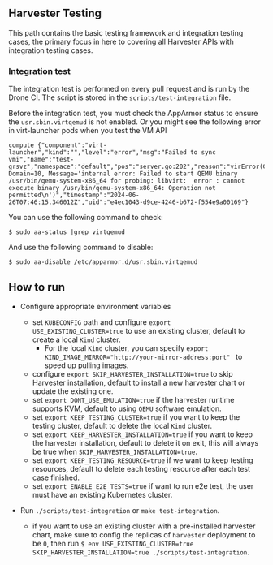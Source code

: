 ## Harvester Testing

This path contains the basic testing framework and integration testing cases, the primary focus in here to covering all Harvester APIs with integration testing cases.

### Integration test
The integration test is performed on every pull request and is run by the Drone CI. The script is stored in the `scripts/test-integration` file.

Before the integration test, you must check the AppArmor status to ensure the `usr.sbin.virtqemud` is not enabled.
Or you might see the following error in virt-launcher pods when you test the VM API

```
compute {"component":"virt-launcher","kind":"","level":"error","msg":"Failed to sync vmi","name":"test-grsvz","namespace":"default","pos":"server.go:202","reason":"virError(Code=1, Domain=10, Message='internal error: Failed to start QEMU binary /usr/bin/qemu-system-x86_64 for probing: libvirt:  error : cannot execute binary /usr/bin/qemu-system-x86_64: Operation not permitted\n')","timestamp":"2024-06-26T07:46:15.346012Z","uid":"e4ec1043-d9ce-4246-b672-f554e9a00169"}
```

You can use the following command to check:
```
$ sudo aa-status |grep virtqemud
```

And use the following command to disable:
```
$ sudo aa-disable /etc/apparmor.d/usr.sbin.virtqemud
```

## How to run
  * Configure appropriate environment variables
    - set `KUBECONFIG` path and configure `export USE_EXISTING_CLUSTER=true` to use an existing cluster, default to create a local `Kind` cluster.
        - For the local `Kind` cluster, you can specify `export KIND_IMAGE_MIRROR="http://your-mirror-address:port" ` to speed up pulling images.
    - configure `export SKIP_HARVESTER_INSTALLATION=true` to skip Harvester installation, default to install a new harvester chart or update the existing one.
    - set `export DONT_USE_EMULATION=true` if the harvester runtime supports KVM, default to using `QEMU` software emulation.
    - set `export KEEP_TESTING_CLUSTER=true` if you want to keep the testing cluster, default to delete the local `Kind` cluster.
    - set `export KEEP_HARVESTER_INSTALLATION=true` if you want to keep the harvester installation, default to delete it on exit, this will always be true when `SKIP_HARVESTER_INSTALLATION=true`.
    - set `export KEEP_TESTING_RESOURCE=true` if we want to keep testing resources, default to delete each testing resource after each test case finished.
    - set `export ENABLE_E2E_TESTS=true` if want to run e2e test, the user must have an existing Kubernetes cluster.

* Run `./scripts/test-integration` or `make test-integration`.
    - if you want to use an existing cluster with a pre-installed harvester chart, make sure to config the replicas of `harvester` deployment to be `0`, then run `$ env USE_EXISTING_CLUSTER=true SKIP_HARVESTER_INSTALLATION=true ./scripts/test-integration`. 

